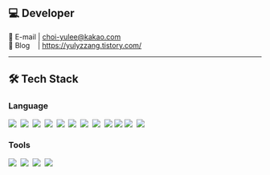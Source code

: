 💻 Developer
---------------
📧 E-mail | <choi-yulee@kakao.com><br>
🎨 Blog &nbsp;&nbsp;&nbsp;| <https://yulyzzang.tistory.com/>

<hr/>

## 🛠️ Tech Stack 
### Language
<p>
  <img src="https://img.shields.io/badge/Java-007396?style=flat-square&logo=Jameson&logoColor=white"/>&nbsp;
  <img src="https://img.shields.io/badge/Oracle-F80000?style=flat-square&logo=Oracle&logoColor=white"/>&nbsp;
  <img src="https://img.shields.io/badge/Jquery-0769AD?style=flat-square&logo=jquery&logoColor=black"/>&nbsp;
  <img src="https://img.shields.io/badge/React-61DAFB?style=flat-square&logo=React&logoColor=black"/>&nbsp;
  <img src="https://img.shields.io/badge/Node.js-339933?style=flat-square&logo=Node.js&logoColor=white"/>&nbsp;
  <img src="https://img.shields.io/badge/HTML5-E34F26?style=flat-square&logo=HTML5&logoColor=white"/>&nbsp;
  <img src="https://img.shields.io/badge/CSS3-1572B6?style=flat-square&logo=CSS3&logoColor=white"/>&nbsp;
  <img src="https://img.shields.io/badge/JavaScript-F7DF1E?style=flat-square&logo=JavaScript&logoColor=black"/>&nbsp;
  <img src="https://img.shields.io/badge/Spring-6DB33F?style=flat-square&logo=spring&logoColor=white">
  <img src="https://img.shields.io/badge/SpringBoot-6DB33F?style=flat-square&logo=springboot&logoColor=white">
  <img src="https://img.shields.io/badge/SQLite-003B57?style=flat-square&logo=sqlite&logoColor=black"/>&nbsp;
  <img src="https://img.shields.io/badge/MySQL-4479A1?style=flat-square&logo=mysql&logoColor=white">
  
</p>


### Tools
<p>
  <img src="https://img.shields.io/badge/Eclipse-2C2255?style=flat-square&logo=eclipseide&logoColor=white">&nbsp;
  <img src="https://img.shields.io/badge/Intellijidea-000000?style=flat-square&logo=intellijidea&logoColor=white">&nbsp;
  <img src="https://img.shields.io/badge/Github-181717?style=flat-square&logo=Github&logoColor=white"/>&nbsp
  <img src="https://img.shields.io/badge/Notion-181717?style=flat-square&logo=Notion&logoColor=white"/>&nbsp
</p>
